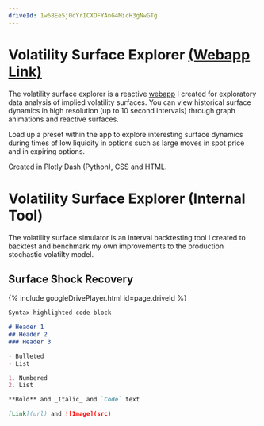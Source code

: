 ```yaml
---
driveId: 1w68Ee5j0dYrICXOFYAnG4MicH3gNwGTg
---
```


# Volatility Surface Explorer [(Webapp Link)](http://vol-app-prod.herokuapp.com/)

The volatility surface explorer is a reactive [webapp](http://vol-app-prod.herokuapp.com/) I created for exploratory data analysis of implied volatility surfaces. You can view historical surface dynamics in high resolution (up to 10 second intervals) through graph animations and reactive surfaces.

Load up a preset within the app to explore interesting surface dynamics during times of low liquidity in options such as large moves in spot price and in expiring options. 

Created in Plotly Dash (Python), CSS and HTML. 

# Volatility Surface Explorer (Internal Tool)
The volatility surface simulator is an interval backtesting tool I created to backtest and benchmark my own improvements to the production stochastic volatilty model.

## Surface Shock Recovery
{% include googleDrivePlayer.html id=page.driveId %}


```markdown
Syntax highlighted code block

# Header 1
## Header 2
### Header 3

- Bulleted
- List

1. Numbered
2. List

**Bold** and _Italic_ and `Code` text

[Link](url) and ![Image](src)
```
